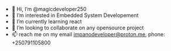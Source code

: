 - 👋 Hi, I’m @magicdeveloper250
- 👀 I’m interested in Embedded System Developement
- 🌱 I’m currently learning react
- 💞️ I’m looking to collaborate on any opensource project
- 📫 reach me on my email impanodeveloper@proton.me, phone: +250791105800
 

<!---
magicdeveloper250/magicdeveloper250 is a ✨ special ✨ repository because its `README.md` (this file) appears on your GitHub profile.
You can click the Preview link to take a look at your changes.
--->
